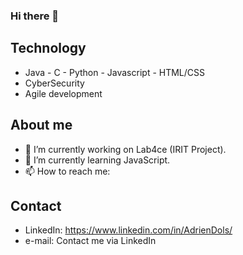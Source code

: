 ### Hi there 👋

## Technology
* Java - C - Python - Javascript - HTML/CSS
* CyberSecurity
* Agile development

## About me 
- 🔭 I’m currently working on Lab4ce (IRIT Project).
- 🌱 I’m currently learning JavaScript.
- 📫 How to reach me: 
## Contact
* LinkedIn: https://www.linkedin.com/in/AdrienDols/
* e-mail: Contact me via LinkedIn

